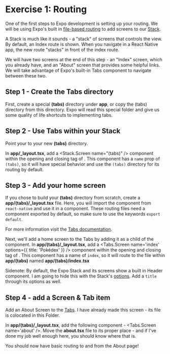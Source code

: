 # Exercise 1: Routing

One of the first steps to Expo development is setting up your routing. We will be using Expo's built in [file-based routing](https://docs.expo.dev/develop/file-based-routing/) to add screens to our [Stack](https://docs.expo.dev/router/advanced/stack/).

A Stack is much like it sounds - a "stack" of screens that controls the view. By default, an Index route is shown. When you navigate in a React Native app, the new route "stacks" in front of the index route.

We will have two screens at the end of this step - an "Index" screen, which you already have, and an "About" screen that provides some helpful links. We will take advantage of Expo's built-in Tabs component to navigate between these two.

## Step 1 - Create the Tabs directory

First, create a special **(tabs)** directory under **app**, or copy the (tabs) directory from this directory. Expo will read this special folder and give us some quality of life shortcuts to implementing tabs.

## Step 2 - Use Tabs within your Stack

Point your <Stack /> to your new **(tabs)** directory.

In **app/_layout.tsx**, add a <Stack.Screen name="(tabs)" /> component within the opening and closing tag of <Stack />. This component has a `name` prop of `(tabs)`, so it will have special behavior and use the `(tabs)` directory for its routing by default.

## Step 3 - Add your home screen

If you chose to build your **(tabs)** directory from scratch, create a **app/(tabs)/_layout.tsx** file. Here, you will import the <Tabs /> component from `react-native` and use it in a component. These routing files need a component exported by default, so make sure to use the keywords `export default`.

For more information visit the [Tabs documentation](https://docs.expo.dev/router/advanced/tabs/).

Next, we'll add a home screen to the Tabs by adding it as a child of the <Tabs /> component. In **app/(tabs)/_layout.tsx**, add a <Tabs.Screen name='index' options={{ title: 'Pokédex' }} /> component within the opening and closing tag of <Tabs />. This component has a name of `index`, so it will route to the file within **app/(tabs)** named **app/(tabs)/index.tsx**

Sidenote:
By default, the Expo Stack and its screens show a built in Header component. I am going to hide this with the Stack's [options](https://docs.expo.dev/router/advanced/stack/#screen-options-and-header-configuration). Add a `title` through its options as well.

## Step 4 - add a Screen & Tab item

Add an About Screen to the [Tabs](https://docs.expo.dev/router/advanced/tabs/). I have already made this screen - its file is colocated in this Folder.

In **app/(tabs)/_layout.tsx**, add the following component - <Tabs.Screen name='about' />. Move the **about.tsx** file to its proper place - and if I've done my job well enough here, you should know where that is.

You should now have basic routing to and from the About page!
